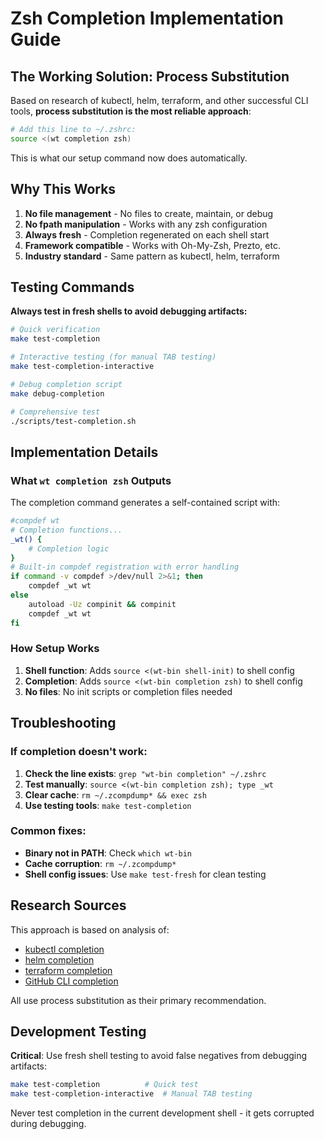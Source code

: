 # Zsh Completion Implementation Guide

## The Working Solution: Process Substitution

Based on research of kubectl, helm, terraform, and other successful CLI tools, **process substitution is the most reliable approach**:

```bash
# Add this line to ~/.zshrc:
source <(wt completion zsh)
```

This is what our setup command now does automatically.

## Why This Works

1. **No file management** - No files to create, maintain, or debug
2. **No fpath manipulation** - Works with any zsh configuration
3. **Always fresh** - Completion regenerated on each shell start
4. **Framework compatible** - Works with Oh-My-Zsh, Prezto, etc.
5. **Industry standard** - Same pattern as kubectl, helm, terraform

## Testing Commands

**Always test in fresh shells to avoid debugging artifacts:**

```bash
# Quick verification
make test-completion

# Interactive testing (for manual TAB testing)
make test-completion-interactive

# Debug completion script
make debug-completion

# Comprehensive test
./scripts/test-completion.sh
```

## Implementation Details

### What `wt completion zsh` Outputs

The completion command generates a self-contained script with:

```bash
#compdef wt
# Completion functions...
_wt() {
    # Completion logic
}
# Built-in compdef registration with error handling
if command -v compdef >/dev/null 2>&1; then
    compdef _wt wt
else
    autoload -Uz compinit && compinit
    compdef _wt wt
fi
```

### How Setup Works

1. **Shell function**: Adds `source <(wt-bin shell-init)` to shell config
2. **Completion**: Adds `source <(wt-bin completion zsh)` to shell config
3. **No files**: No init scripts or completion files needed

## Troubleshooting

### If completion doesn't work:

1. **Check the line exists**: `grep "wt-bin completion" ~/.zshrc`
2. **Test manually**: `source <(wt-bin completion zsh); type _wt`
3. **Clear cache**: `rm ~/.zcompdump* && exec zsh`
4. **Use testing tools**: `make test-completion`

### Common fixes:

- **Binary not in PATH**: Check `which wt-bin`
- **Cache corruption**: `rm ~/.zcompdump*`
- **Shell config issues**: Use `make test-fresh` for clean testing

## Research Sources

This approach is based on analysis of:
- [kubectl completion](https://kubernetes.io/docs/tasks/tools/install-kubectl-linux/#enable-shell-autocompletion)
- [helm completion](https://helm.sh/docs/helm/helm_completion/)
- [terraform completion](https://developer.hashicorp.com/terraform/cli/commands)
- [GitHub CLI completion](https://cli.github.com/manual/gh_completion)

All use process substitution as their primary recommendation.

## Development Testing

**Critical**: Use fresh shell testing to avoid false negatives from debugging artifacts:

```bash
make test-completion          # Quick test
make test-completion-interactive  # Manual TAB testing
```

Never test completion in the current development shell - it gets corrupted during debugging.
